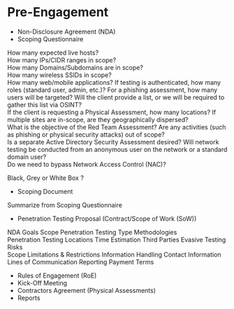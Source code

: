 # Pre-Engagement

- Non-Disclosure Agreement (NDA)
- Scoping Questionnaire

How many expected live hosts?	
How many IPs/CIDR ranges in scope?	
How many Domains/Subdomains are in scope?	
How many wireless SSIDs in scope?	
How many web/mobile applications? If testing is authenticated, how many roles (standard user, admin, etc.)?	
For a phishing assessment, how many users will be targeted? Will the client provide a list, or we will be required to gather this list via OSINT?	
If the client is requesting a Physical Assessment, how many locations? If multiple sites are in-scope, are they geographically dispersed?	
What is the objective of the Red Team Assessment? Are any activities (such as phishing or physical security attacks) out of scope?	
Is a separate Active Directory Security Assessment desired?	
Will network testing be conducted from an anonymous user on the network or a standard domain user?	
Do we need to bypass Network Access Control (NAC)?

Black, Grey or White Box ?

- Scoping Document

Summarize from Scoping Questionnaire

- Penetration Testing Proposal (Contract/Scope of Work (SoW))

NDA
Goals
Scope
Penetration Testing Type
Methodologies	
Penetration Testing Locations
Time Estimation	
Third Parties
Evasive Testing
Risks	
Scope Limitations & Restrictions
Information Handling
Contact Information
Lines of Communication
Reporting
Payment Terms

- Rules of Engagement (RoE)
- Kick-Off Meeting
- Contractors Agreement (Physical Assessments)
- Reports

